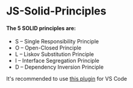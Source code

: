 # JS-Solid-Principles

#### The 5 SOLID  principles are:

- S – Single Responsibility Principle
- O – Open-Closed Principle
- L – Liskov Substitution Principle
- I – Interface Segregation Principle
- D – Dependency Inversion Principle


It's recommended to use [this plugin](https://marketplace.visualstudio.com/items?itemName=aaron-bond.better-comments) for VS Code